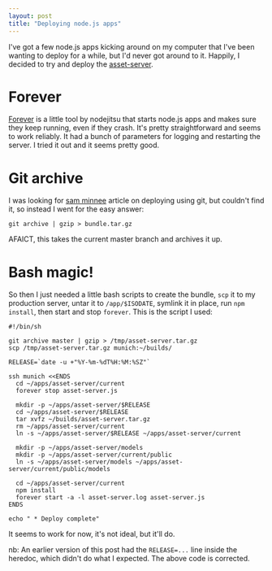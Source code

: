 ```yaml
---
layout: post
title: "Deploying node.js apps"
---
```


I've got a few node.js apps kicking around on my computer that I've been wanting to deploy for a while, but I'd never got around to it. Happily, I decided to try and deploy the [asset-server](https://github.com/bnolan/mv-asset-server).

# Forever

[Forever](https://github.com/nodejitsu/forever) is a little tool by nodejitsu that starts node.js apps and makes sure they keep running, even if they crash. It's pretty straightforward and seems to work reliably. It had a bunch of parameters for logging and restarting the server. I tried it out and it seems pretty good.

# Git archive

I was looking for [sam minnee](http://twitter.com/sminnee) article on deploying using git, but couldn't find it, so instead I went for the easy answer:

    git archive | gzip > bundle.tar.gz
    
AFAICT, this takes the current master branch and archives it up.

# Bash magic!

So then I just needed a little bash scripts to create the bundle, `scp` it to my production server, untar it to `/app/$ISODATE`, symlink it in place, run `npm install`, then start and stop `forever`. This is the script I used:

    #!/bin/sh

    git archive master | gzip > /tmp/asset-server.tar.gz
    scp /tmp/asset-server.tar.gz munich:~/builds/

    RELEASE=`date -u +"%Y-%m-%dT%H:%M:%SZ"`

    ssh munich <<ENDS
      cd ~/apps/asset-server/current
      forever stop asset-server.js

      mkdir -p ~/apps/asset-server/$RELEASE
      cd ~/apps/asset-server/$RELEASE
      tar xvfz ~/builds/asset-server.tar.gz
      rm ~/apps/asset-server/current
      ln -s ~/apps/asset-server/$RELEASE ~/apps/asset-server/current

      mkdir -p ~/apps/asset-server/models
      mkdir -p ~/apps/asset-server/current/public
      ln -s ~/apps/asset-server/models ~/apps/asset-server/current/public/models

      cd ~/apps/asset-server/current
      npm install
      forever start -a -l asset-server.log asset-server.js
    ENDS

    echo " * Deploy complete"    

It seems to work for now, it's not ideal, but it'll do.

nb: An earlier version of this post had the `RELEASE=...` line inside the heredoc, which didn't do what I expected. The above code is corrected.